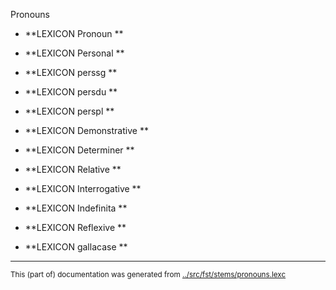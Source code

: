 
Pronouns


 * **LEXICON Pronoun   **




 * **LEXICON Personal   **

 * **LEXICON perssg   **

 * **LEXICON persdu   **

 * **LEXICON perspl   **



 * **LEXICON Demonstrative   **








 * **LEXICON Determiner   **


















 * **LEXICON Relative   **


















 * **LEXICON Interrogative   **



























 * **LEXICON Indefinita   **


































































































 * **LEXICON Reflexive   **


















 * **LEXICON gallacase   **










* * *
<small>This (part of) documentation was generated from [../src/fst/stems/pronouns.lexc](http://github.com/giellalt/lang-sje/blob/main/../src/fst/stems/pronouns.lexc)</small>